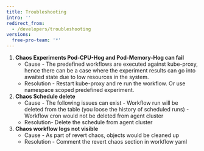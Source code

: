 ```yaml
---
title: Troubleshooting
intro: ''
redirect_from:
  - /developers/troubleshooting
versions:
  free-pro-team: '*'
---
```


<ol>
<li> <b>Chaos Experiments Pod-CPU-Hog and Pod-Memory-Hog can fail </b>
  <ul> <li>Cause - The predefined workflows are executed against kube-proxy, hence there can be a case where the experiment results can go into awaited state due to low resources in the system. </li>
  <li>Resolution - Restart kube-proxy and re run the workflow. Or use namespace scoped predefined experiment.</li></ul></li>

<li> <b>Chaos Schedule delete </b>
  <ul><li>Cause - The following issues can exist
    - Workflow run will be deleted from the table (you loose the history of scheduled runs)
    - Workflow cron would not be deleted from agent cluster</li>
  <li>Resolution- Delete the schedule from agent cluster</li> </ul></li>

<li> <b>Chaos workflow logs not visible</b>
   <ul><li>Cause - As part of revert chaos, objects would be cleaned up</li>
   <li> Resolution - Comment the revert chaos section in workflow yaml</li></ul></li>
   </ol>

